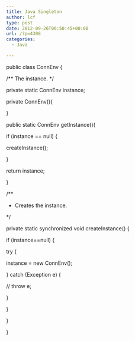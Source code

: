 ```yaml
---
title: Java Singleton
author: lcf
type: post
date: 2012-09-26T06:50:45+00:00
url: /?p=4308
categories:
  - Java

---
```

public class ConnEnv {

/*\* The instance. \*/
  
private static ConnEnv instance;

private ConnEnv(){

}

public static ConnEnv getInstance(){
  
if (instance == null) {
  
createInstance();
  
}
  
return instance;
  
}

/**
  
* Creates the instance.
  
*/
  
private static synchronized void createInstance() {
  
if (instance==null) {
  
try {
  
instance = new ConnEnv();
  
} catch (Exception e) {
  
// throw e;
  
}
  
}
  
}

}